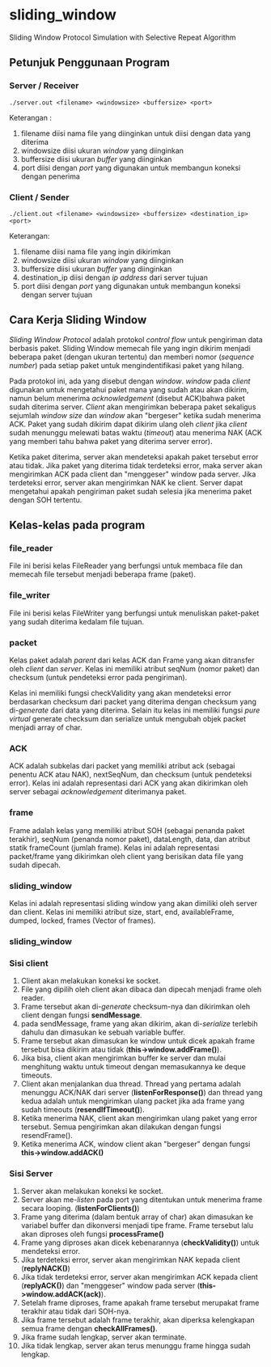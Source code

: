 # sliding_window
Sliding Window Protocol Simulation with Selective Repeat Algorithm

## Petunjuk Penggunaan Program

### Server / Receiver
```
./server.out <filename> <windowsize> <buffersize> <port>
```
Keterangan :
1. filename diisi nama file yang diinginkan untuk diisi dengan data yang diterima
2. windowsize diisi ukuran *window* yang diinginkan
3. buffersize diisi ukuran *buffer* yang diinginkan
4. port diisi dengan *port* yang digunakan untuk membangun koneksi dengan penerima

### Client / Sender
```
./client.out <filename> <windowsize> <buffersize> <destination_ip> <port>
```

Keterangan:
1. filename diisi nama file yang ingin dikirimkan
2. windowsize diisi ukuran *window* yang diinginkan
3. buffersize diisi ukuran *buffer* yang diinginkan
4. destination_ip diisi dengan *ip address* dari server tujuan
5. port diisi dengan *port* yang digunakan untuk membangun koneksi dengan server tujuan

## Cara Kerja Sliding Window
*Sliding Window Protocol* adalah protokol *control flow* untuk pengiriman data berbasis paket. Sliding Window memecah file yang ingin dikirim menjadi beberapa paket (dengan ukuran tertentu) dan memberi nomor (*sequence number*) pada setiap paket untuk mengindentifikasi paket yang hilang.

Pada protokol ini, ada yang disebut dengan *window*. *window* pada *client* digunakan untuk mengetahui paket mana yang sudah atau akan dikirim, namun belum menerima *acknowledgement* (disebut ACK)bahwa  paket sudah diterima server. *Client* akan mengirimkan beberapa paket sekaligus sejumlah *window size* dan *window* akan "bergeser" ketika sudah menerima ACK. Paket yang sudah dikirim dapat dikirim ulang oleh *client* jika *client* sudah menunggu melewati batas waktu (*timeout*) atau menerima NAK (ACK yang memberi tahu bahwa paket yang diterima server error).

Ketika paket diterima, server akan mendeteksi apakah paket tersebut error atau tidak. Jika paket yang diterima tidak terdeteksi error, maka server akan mengirimkan ACK pada client dan "menggeser" window pada server. Jika terdeteksi error, server akan mengirimkan NAK ke client. Server dapat mengetahui apakah pengiriman paket sudah selesia jika menerima paket dengan SOH tertentu.

## Kelas-kelas pada program

### file_reader

File ini berisi kelas FileReader yang berfungsi untuk membaca file dan memecah file tersebut menjadi beberapa frame (paket).

### file_writer

File ini berisi kelas FileWriter yang berfungsi untuk menuliskan paket-paket yang sudah diterima kedalam file tujuan.

### packet

Kelas paket adalah *parent* dari kelas ACK dan Frame yang akan ditransfer oleh *client* dan *server*. Kelas ini memiliki atribut seqNum (nomor paket) dan checksum (untuk pendeteksi error pada pengiriman).

Kelas ini memiliki fungsi checkValidity yang akan mendeteksi error berdasarkan checksum dari packet yang diterima dengan checksum yang di-*generate* dari data yang diterima. Selain itu kelas ini memiliki fungsi *pure virtual* generate checksum dan serialize untuk mengubah objek packet menjadi array of char.

### ACK

ACK adalah subkelas dari packet yang memiliki atribut ack (sebagai penentu ACK atau NAK), nextSeqNum, dan checksum (untuk pendeteksi error). Kelas ini adalah representasi dari ACK yang akan dikirimkan oleh server sebagai *acknowledgement* diterimanya paket.


### frame

Frame adalah kelas yang memiliki atribut SOH (sebagai penanda paket terakhir), seqNum (penanda nomor paket), dataLength, data, dan atribut statik frameCount (jumlah frame).
Kelas ini adalah representasi packet/frame yang dikirimkan oleh client yang berisikan data file yang sudah dipecah.

### sliding_window

Kelas ini adalah representasi sliding window yang akan dimiliki oleh server dan client. Kelas ini memiliki atribut size, start, end, availableFrame, dumped, locked, frames (Vector of frames).

### sliding_window 

### Sisi client

1. Client akan melakukan koneksi ke socket.
2. File yang dipilih oleh client akan dibaca dan dipecah menjadi frame oleh reader.
3. Frame tersebut akan di-*generate* checksum-nya dan dikirimkan oleh client dengan fungsi **sendMessage**.
  1. pada sendMessage, frame yang akan dikirim, akan di-*serialize* terlebih dahulu dan dimasukan ke sebuah variable buffer.
  2. Frame tersebut akan dimasukan ke window untuk dicek apakah frame tersebut bisa dikirim atau tidak (**this->window.addFrame()**).
  3. Jika bisa, client akan mengirimkan buffer ke server dan mulai menghitung waktu untuk timeout dengan memasukannya ke deque timeouts.
4. Client akan menjalankan dua thread. Thread yang pertama adalah menunggu ACK/NAK dari server (**listenForResponse()**) dan thread yang kedua adalah untuk mengirimkan ulang packet jika ada frame yang sudah timeouts (**resendIfTimeout()**).
5. Ketika menerima NAK, client akan mengirimkan ulang paket yang error tersebut. Semua pengirimkan akan dilakukan dengan fungsi resendFrame().
6. Ketika menerima ACK, window client akan "bergeser" dengan fungsi **this->window.addACK()**


### Sisi Server
1. Server akan melakukan koneksi ke socket.
2. Server akan me-*listen* pada port yang ditentukan untuk menerima frame secara looping. (**listenForClients()**)
3. Frame yang diterima (dalam bentuk array of char) akan dimasukan ke variabel buffer dan dikonversi menjadi tipe frame. Frame tersebut lalu akan diproses oleh fungsi **processFrame()**
  1. Frame yang diproses akan dicek kebenarannya (**checkValidity()**) untuk mendeteksi error.
  2. Jika terdeteksi error, server akan mengirimkan NAK kepada client (**replyNACK()**)
  3. Jika tidak terdeteksi error, server akan mengirimkan ACK kepada client (**replyACK()**) dan "menggeser" window pada server (**this->window.addACK(ack)**).
4. Setelah frame diproses, frame apakah frame tersebut merupakat frame terakhir atau tidak dari SOH-nya.
5. Jika frame tersebut adalah frame terakhir, akan diperksa kelengkapan semua frame dengan **checkAllFrames()**.
6. Jika frame sudah lengkap, server akan terminate.
7. Jika tidak lengkap, server akan terus menunggu frame hingga sudah lengkap.
